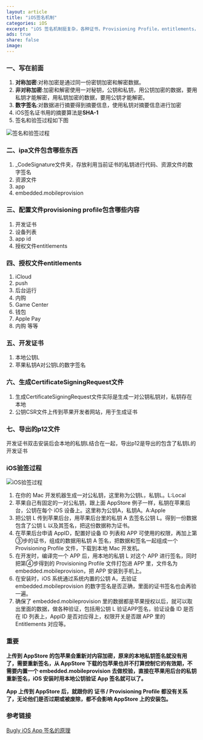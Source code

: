 ```yaml
---
layout: article
title: "iOS签名机制"
categories: iOS
excerpt: "iOS 签名机制挺复杂，各种证书，Provisioning Profile，entitlements，CertificateSigningRequest，p12，AppID，概念一堆，本文试图梳理一下"
ads: true
share: false
image:
---
```


### 一、写在前面

1. **对称加密**:对称加密是通过同一份密钥加密和解密数据。
2. **非对称加密**:加密和解密使用一对秘钥，公钥和私钥，用公钥加密的数据，要用私钥才能解密，用私钥加密的数据，要用公钥才能解密。
3. **数字签名**:对数据进行摘要得到摘要信息，使用私钥对摘要信息进行加密
4. iOS签名证书用的摘要算法是**SHA-1**
5. 签名和验签过程如下图

![签名和验签过程](http://ono52urzb.bkt.clouddn.com/iOSSign0.png)

### 二、ipa文件包含哪些东西

1. _CodeSignature文件夹，存放利用当前证书的私钥进行代码、资源文件的数字签名
2. 资源文件
3. app
4. embedded.mobileprovision

### 三、配置文件provisioning profile包含哪些内容

1. 开发证书
2. 设备列表
3. app id
4. 授权文件entitlements

### 四、授权文件entitlements

1. iCloud
2. push
3. 后台运行
4. 内购
5. Game Center
6. 钱包
7. Apple Pay
8. 内购 等等

### 五、开发证书

1. 本地公钥L
2. 苹果私钥A对公钥L的数字签名

### 六、生成CertificateSigningRequest文件

1. 生成CertificateSigningRequest文件实际是生成一对公钥私钥对，私钥存在本地
2. 公钥CSR文件上传到苹果开发者网站，用于生成证书

### 七、导出的p12文件

开发证书双击安装后会本地的私钥L结合在一起，导出p12是导出的包含了私钥L的开发证书

### iOS验签过程

![iOS验签过程](http://ono52urzb.bkt.clouddn.com/iOSSign1.png)

1. 在你的 Mac 开发机器生成一对公私钥，这里称为公钥L，私钥L。L:Local
2. 苹果自己有固定的一对公私钥，跟上面 AppStore 例子一样，私钥在苹果后台，公钥在每个 iOS 设备上。这里称为公钥A，私钥A。A:Apple
3. 把公钥 L 传到苹果后台，用苹果后台里的私钥 A 去签名公钥 L。得到一份数据包含了公钥 L 以及其签名，把这份数据称为证书。
4. 在苹果后台申请 AppID，配置好设备 ID 列表和 APP 可使用的权限，再加上第③步的证书，组成的数据用私钥 A 签名，把数据和签名一起组成一个 Provisioning Profile 文件，下载到本地 Mac 开发机。
5. 在开发时，编译完一个 APP 后，用本地的私钥 L 对这个 APP 进行签名，同时把第④步得到的 Provisioning Profile 文件打包进 APP 里，文件名为 embedded.mobileprovision，把 APP 安装到手机上。
6. 在安装时，iOS 系统通过系统内置的公钥 A，去验证 embedded.mobileprovision 的数字签名是否正确，里面的证书签名也会再验一遍。
7. 确保了 embedded.mobileprovision 里的数据都是苹果授权以后，就可以取出里面的数据，做各种验证，包括用公钥 L 验证APP签名，验证设备 ID 是否在 ID 列表上，AppID 是否对应得上，权限开关是否跟 APP 里的 Entitlements 对应等。

### 重要

**上传到 AppStore 的包苹果会重新对内容加密，原来的本地私钥签名就没有用了，需要重新签名，从 AppStore 下载的包苹果也并不打算控制它的有效期，不需要内置一个 embedded.mobileprovision 去做校验，直接在苹果用后台的私钥重新签名，iOS 安装时用本地公钥验证 App 签名就可以了。**

**App 上传到 AppStore 后，就跟你的 证书 / Provisioning Profile 都没有关系了，无论他们是否过期或被废除，都不会影响 AppStore 上的安装包。**

### 参考链接

[Bugly iOS App 签名的原理](http://wereadteam.github.io/2017/03/13/Signature/)